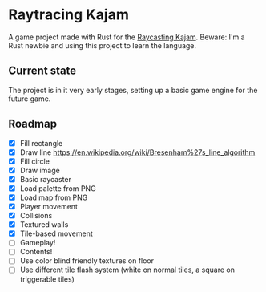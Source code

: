 # Raytracing Kajam

A game project made with Rust for the [Raycasting Kajam](https://alakajam.com/9th-kajam).
Beware: I'm a Rust newbie and using this project to learn the language.

## Current state

The project is in it very early stages, setting up a basic game engine for the future game.

## Roadmap

- [x] Fill rectangle
- [x] Draw line https://en.wikipedia.org/wiki/Bresenham%27s_line_algorithm
- [x] Fill circle
- [x] Draw image
- [x] Basic raycaster
- [x] Load palette from PNG
- [x] Load map from PNG
- [x] Player movement
- [x] Collisions
- [x] Textured walls
- [x] Tile-based movement
- [ ] Gameplay!
- [ ] Contents!
- [ ] Use color blind friendly textures on floor
- [ ] Use different tile flash system (white on normal tiles, a square on triggerable tiles)